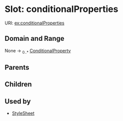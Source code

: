 
# Slot: conditionalProperties




URI: [ex:conditionalProperties](https://w3id.org/kgviz/conditionalProperties)


## Domain and Range

None &#8594;  <sub>0..\*</sub> [ConditionalProperty](ConditionalProperty.md)

## Parents


## Children


## Used by

 * [StyleSheet](StyleSheet.md)

